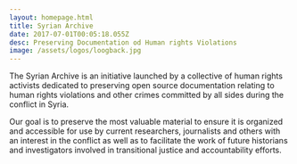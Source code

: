```yaml
---
layout: homepage.html
title: Syrian Archive
date: 2017-07-01T00:05:18.055Z
desc: Preserving Documentation od Human rights Violations
image: /assets/logos/loogback.jpg
---
```


The Syrian Archive is an initiative launched by a collective of human rights activists dedicated to preserving open source documentation relating to human rights violations and other crimes committed by all sides during the conflict in Syria.


Our goal is to preserve the most valuable material to ensure it is organized and accessible for use by current researchers, journalists and others with an interest in the conflict as well as to facilitate the work of future historians and investigators involved in transitional justice and accountability efforts.
